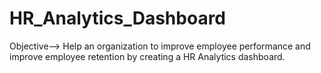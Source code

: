 # HR_Analytics_Dashboard
Objective-->
Help an organization to improve employee performance and improve employee retention by creating a HR Analytics dashboard.
